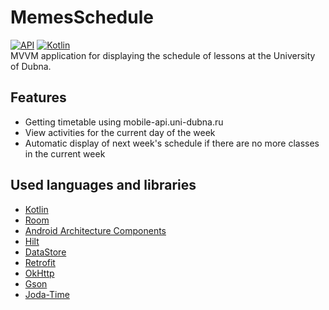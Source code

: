# MemesSchedule
[![API](https://img.shields.io/badge/Android%20API-26%2B-brightgreen.svg?style=flat)](https://android-arsenal.com/api?level=26)
[![Kotlin](https://img.shields.io/badge/kotlin-1.7.20-blue.svg?logo=kotlin)](https://github.com/JetBrains/kotlin/releases/tag/v1.7.20)
<br>
MVVM application for displaying the schedule of lessons at the University of Dubna.
## Features

- Getting timetable using mobile-api.uni-dubna.ru
- View activities for the current day of the week
- Automatic display of next week's schedule if there are no more classes in the current week

## Used languages and libraries

* [Kotlin](https://kotlinlang.org/)
* [Room](https://developer.android.com/topic/libraries/architecture/room.html)
* [Android Architecture Components](https://developer.android.com/topic/libraries/architecture/index.html)
* [Hilt](https://dagger.dev/hilt/)
* [DataStore](https://developer.android.com/topic/libraries/architecture/datastore)
* [Retrofit](http://square.github.io/retrofit/)
* [OkHttp](http://square.github.io/okhttp/)
* [Gson](https://github.com/google/gson)
* [Joda-Time](https://github.com/dlew/joda-time-android)
